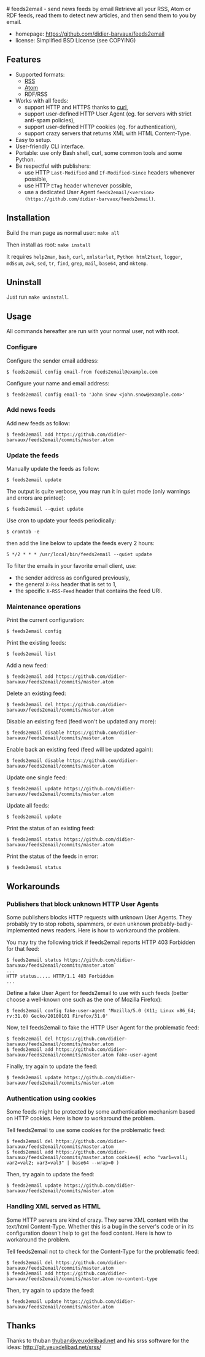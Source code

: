 # feeds2email - send news feeds by email
Retrieve all your RSS, Atom or RDF feeds, read them to detect new articles, and
then send them to you by email.

* homepage: https://github.com/didier-barvaux/feeds2email
* license:  Simplified BSD License (see COPYING)

## Features
* Supported formats:
  * [RSS](https://en.wikipedia.org/wiki/RSS)
  * [Atom](https://en.wikipedia.org/wiki/Atom_%28standard%29)
  * RDF/RSS
* Works with all feeds:
  * support HTTP and HTTPS thanks to [curl](http://curl.haxx.se/),
  * support user-defined HTTP User Agent (eg. for servers with strict anti-spam policies),
  * support user-defined HTTP cookies (eg. for authentication),
  * support crazy servers that returns XML with HTML Content-Type.
* Easy to setup.
* User-friendly CLI interface.
* Portable: use only Bash shell, curl, some common tools and some Python.
* Be respectful with publishers:
  * use HTTP `Last-Modified` and `If-Modified-Since` headers whenever possible,
  * use HTTP `ETag` header whenever possible,
  * use a dedicated User Agent `feeds2email/<version> (https://github.com/didier-barvaux/feeds2email)`.

## Installation
Build the man page as normal user: `make all`

Then install as root: `make install`

It requires `help2man`, `bash`, `curl`, `xmlstarlet`, `Python html2text`,
`logger`, `md5sum`, `awk`, `sed`, `tr`, `find`, `grep`, `mail`, `base64`,
and `mktemp`.

## Uninstall
Just run `make uninstall`.

## Usage

All commands hereafter are run with your normal user, not with root.

### Configure
Configure the sender email address:
```
$ feeds2email config email-from feeds2email@example.com
```

Configure your name and email address:
```
$ feeds2email config email-to 'John Snow <john.snow@example.com>'
```

### Add news feeds
Add new feeds as follow:
```
$ feeds2email add https://github.com/didier-barvaux/feeds2email/commits/master.atom
```

### Update the feeds
Manually update the feeds as follow:
```
$ feeds2email update
```

The output is quite verbose, you may run it in quiet mode (only warnings and
errors are printed):
```
$ feeds2email --quiet update
```

Use cron to update your feeds periodically:
```
$ crontab -e
```
then add the line below to update the feeds every 2 hours:
```
5 */2 * * * /usr/local/bin/feeds2email --quiet update
```

To filter the emails in your favorite email client, use:
* the sender address as configured previously,
* the general `X-Rss` header that is set to 1,
* the specific `X-RSS-Feed` header that contains the feed URI.

### Maintenance operations
Print the current configuration:
```
$ feeds2email config
```

Print the existing feeds:
```
$ feeds2email list
```

Add a new feed:
```
$ feeds2email add https://github.com/didier-barvaux/feeds2email/commits/master.atom
```

Delete an existing feed:
```
$ feeds2email del https://github.com/didier-barvaux/feeds2email/commits/master.atom
```

Disable an existing feed (feed won't be updated any more):
```
$ feeds2email disable https://github.com/didier-barvaux/feeds2email/commits/master.atom
```

Enable back an existing feed (feed will be updated again):
```
$ feeds2email disable https://github.com/didier-barvaux/feeds2email/commits/master.atom
```

Update one single feed:
```
$ feeds2email update https://github.com/didier-barvaux/feeds2email/commits/master.atom
```

Update all feeds:
```
$ feeds2email update
```

Print the status of an existing feed:
```
$ feeds2email status https://github.com/didier-barvaux/feeds2email/commits/master.atom
```

Print the status of the feeds in error:
```
$ feeds2email status
```

## Workarounds

### Publishers that block unknown HTTP User Agents
Some publishers blocks HTTP requests with unknown User Agents. They probably
try to stop robots, spammers, or even unknown probably-badly-implemented news
readers. Here is how to workaround the problem.

You may try the following trick if feeds2email reports HTTP 403 Forbidden for
that feed:
```
$ feeds2email status https://github.com/didier-barvaux/feeds2email/commits/master.atom`
...
HTTP status..... HTTP/1.1 403 Forbidden
...
```

Define a fake User Agent for feeds2email to use with such feeds (better choose
a well-known one such as the one of Mozilla Firefox):
```
$ feeds2email config fake-user-agent 'Mozilla/5.0 (X11; Linux x86_64; rv:31.0) Gecko/20100101 Firefox/31.0'
```

Now, tell feeds2email to fake the HTTP User Agent for the problematic feed:
```
$ feeds2email del https://github.com/didier-barvaux/feeds2email/commits/master.atom
$ feeds2email add https://github.com/didier-barvaux/feeds2email/commits/master.atom fake-user-agent
```

Finally, try again to update the feed:
```
$ feeds2email update https://github.com/didier-barvaux/feeds2email/commits/master.atom
```

### Authentication using cookies
Some feeds might be protected by some authentication mechanism based on HTTP
cookies. Here is how to workaround the problem.

Tell feeds2email to use some cookies for the problematic feed:
```
$ feeds2email del https://github.com/didier-barvaux/feeds2email/commits/master.atom
$ feeds2email add https://github.com/didier-barvaux/feeds2email/commits/master.atom cookie=$( echo "var1=val1; var2=val2; var3=val3" | base64 --wrap=0 )
```

Then, try again to update the feed:
```
$ feeds2email update https://github.com/didier-barvaux/feeds2email/commits/master.atom
```

### Handling XML served as HTML
Some HTTP servers are kind of crazy. They serve XML content with the text/html
Content-Type. Whether this is a bug in the server's code or in its configuration
doesn't help to get the feed content. Here is how to workaround the problem.

Tell feeds2email not to check for the Content-Type for the problematic feed:
```
$ feeds2email del https://github.com/didier-barvaux/feeds2email/commits/master.atom
$ feeds2email add https://github.com/didier-barvaux/feeds2email/commits/master.atom no-content-type
```

Then, try again to update the feed:
```
$ feeds2email update https://github.com/didier-barvaux/feeds2email/commits/master.atom
```

## Thanks
Thanks to thuban <thuban@yeuxdelibad.net> and his srss software for the ideas:
http://git.yeuxdelibad.net/srss/


